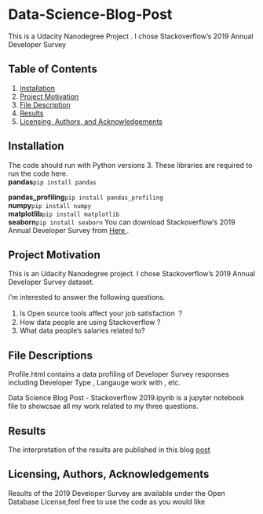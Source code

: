 # Data-Science-Blog-Post
This is a Udacity Nanodegree Project . I chose Stackoverflow’s 2019 Annual Developer Survey
## Table of Contents

1. [Installation](#installation)
2. [Project Motivation](#motivation)
3. [File Description](#files)
4. [Results](#results)
5. [Licensing, Authors, and Acknowledgements](#licensing)

## Installation <a name="installation"></a>

The code should run with Python versions 3.
These libraries are required to run the code here.  
**pandas**```pip install pandas``` 

**pandas_profiling**```pip install pandas_profiling```  
**numpy**```pip install numpy```   
**matplotlib**```pip install matplotlib```  
**seaborn**```pip install seaborn``` 
You can download Stackoverflow’s 2019 Annual Developer Survey from [Here ](https://drive.google.com/open?id=1QOmVDpd8hcVYqqUXDXf68UMDWQZP0wQV). 

## Project Motivation<a name="motivation"></a>

This is an Udacity Nanodegree project. I chose Stackoverflow’s 2019 Annual Developer Survey dataset. 

 i'm interested to answer the following questions.
 
1. Is Open source tools affect your job satisfaction ？
2. How data people are using Stackoverflow ?
3. What data people’s salaries related to?

## File Descriptions <a name="files"></a>

Profile.html contains a data profiling of Developer Survey responses including Developer Type , Langauge work with , etc. 

Data Science Blog Post - Stackoverflow 2019.ipynb is a jupyter notebook file to showcsae all my work related to my three questions.



## Results<a name="results"></a>

The interpretation of the results are published in this blog [post](https://medium.com/@mlataibrahim/how-data-people-are-using-stackoverflow-f8799f8e0e9e) 



## Licensing, Authors, Acknowledgements<a name="licensing"></a>

Results of the 2019 Developer Survey are available under the Open Database License,feel free to use the code as you would like 





